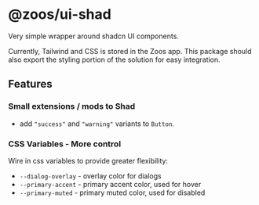 # @zoos/ui-shad

Very simple wrapper around shadcn UI components.

Currently, Tailwind and CSS is stored in the Zoos app. This package should also export the styling portion of the solution for easy integration.

## Features

### Small extensions / mods to Shad

- add `"success"` and `"warning"` variants to `Button`.

### CSS Variables - More control

Wire in css variables to provide greater flexibility:

- `--dialog-overlay` - overlay color for dialogs
- `--primary-accent` - primary accent color, used for hover
- `--primary-muted` - primary muted color, used for disabled
